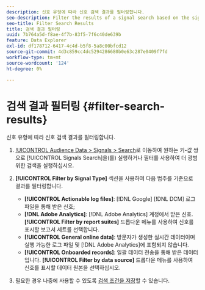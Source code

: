 ```yaml
---
description: 신호 유형에 따라 신호 검색 결과를 필터링합니다.
seo-description: Filter the results of a signal search based on the signal type.
seo-title: Filter Search Results
title: 검색 결과 필터링
uuid: 7b764a5d-f8ae-4f7b-83f5-7f6c40de639b
feature: Data Explorer
exl-id: df178712-6417-4c4d-b5f8-5a8c00bfcd12
source-git-commit: 4d3c859cc4dc5294286680b0e63c287e0409f7fd
workflow-type: tm+mt
source-wordcount: '124'
ht-degree: 0%

---
```


# 검색 결과 필터링 {#filter-search-results}

신호 유형에 따라 신호 검색 결과를 필터링합니다.

1. [!UICONTROL Audience Data > Signals > Search](으)로 이동하여 원하는 키-값 쌍으로 [!UICONTROL Signals Search]을(를) 실행하거나 필터를 사용하여 더 광범위한 검색을 실행하십시오.
1. **[!UICONTROL Filter by Signal Type]** 섹션을 사용하여 다음 범주를 기준으로 결과를 필터링합니다.

   * **[!UICONTROL Actionable log files]**: [!DNL Google] [!DNL DCM] 로그 파일을 통해 받은 신호;
   * **[!DNL Adobe Analytics]**: [!DNL Adobe Analytics] 계정에서 받은 신호. **[!UICONTROL Filter by report suites]** 드롭다운 메뉴를 사용하여 신호를 표시할 보고서 세트를 선택합니다.
   * **[!UICONTROL General online data]**: 방문자가 생성한 실시간 데이터이며 실행 가능한 로그 파일 및 [!DNL Adobe Analytics]에 포함되지 않습니다.
   * **[!UICONTROL Onboarded records]**: 일괄 데이터 전송을 통해 받은 데이터입니다. **[!UICONTROL Filter by data source]** 드롭다운 메뉴를 사용하여 신호를 표시할 데이터 원본을 선택하십시오.

1. 필요한 경우 나중에 사용할 수 있도록 [검색 조건을 저장](../../../features/data-explorer/data-explorer-signals-search/data-explorer-save-search.md)할 수 있습니다.
